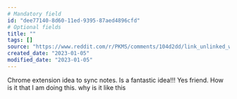 ```yaml
---
# Mandatory field
id: "dee77140-8d60-11ed-9395-87aed4896cfd"
# Optional fields
title: ""
tags: []
source: "https://www.reddit.com/r/PKMS/comments/104d2dd/link_unlinked_websites/?utm_source=share&utm_medium=android_app&utm_name=androidcss&utm_term=2&utm_content=share_button"
created_date: "2023-01-05"
modified_date: "2023-01-05"
---
```

Chrome extension idea to sync notes. Is a fantastic idea!!! Yes friend. How is it that I am doing this. why is it like this